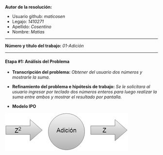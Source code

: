 **Autor de la resolución:**
  * Usuario github: *maticosen*
  * Legajo: *1410271*
  * Apellido: *Cosentino*
  * Nombre: *Matias*
  
---  

**Número y título del trabajo:** *01-Adición*

---

#### Etapa #1: Análisis del Problema

* **Transcripción del problema:** *Obtener del usuario dos números y mostrarle la suma.*

* **Refinamiento del problema e hipótesis de trabajo:** *Se le solicitara al usuario ingresar por teclado dos números enteros para luego realizar la suma entre ambos y mostrar el resultado por pantalla.*

* **Modelo IPO**

![](https://github.com/maticosen/AED/blob/master/Otros/01_IPO.jpg)
